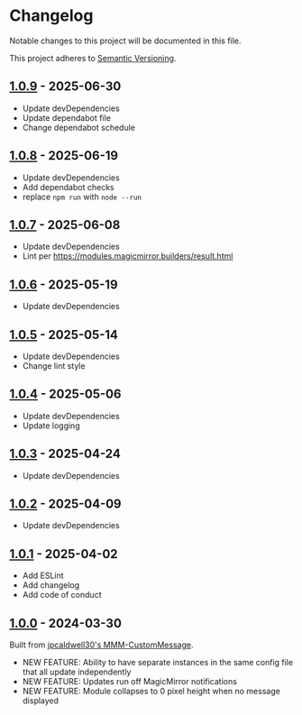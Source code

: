 # Changelog

Notable changes to this project will be documented in this file.

This project adheres to [Semantic Versioning](https://semver.org/spec/v2.0.0.html).

## [1.0.9](https://github.com/dathbe/MMM-CustomText/compare/1.0.8...v1.0.9) - 2025-06-30

- Update devDependencies
- Update dependabot file
- Change dependabot schedule

## [1.0.8](https://github.com/dathbe/MMM-CustomText/compare/1.0.7...v1.0.8) - 2025-06-19

- Update devDependencies
- Add dependabot checks
- replace `npm run` with `node --run`

## [1.0.7](https://github.com/dathbe/MMM-CustomText/compare/1.0.6...v1.0.7) - 2025-06-08

- Update devDependencies
- Lint per https://modules.magicmirror.builders/result.html

## [1.0.6](https://github.com/dathbe/MMM-CustomText/compare/1.0.5...v1.0.6) - 2025-05-19

- Update devDependencies

## [1.0.5](https://github.com/dathbe/MMM-CustomText/compare/1.0.4...v1.0.5) - 2025-05-14

- Update devDependencies
- Change lint style

## [1.0.4](https://github.com/dathbe/MMM-CustomText/compare/1.0.3...v1.0.4) - 2025-05-06

- Update devDependencies
- Update logging

## [1.0.3](https://github.com/dathbe/MMM-CustomText/compare/1.0.2...v1.0.3) - 2025-04-24

- Update devDependencies

## [1.0.2](https://github.com/dathbe/MMM-CustomText/compare/1.0.1...v1.0.2) - 2025-04-09

- Update devDependencies

## [1.0.1](https://github.com/dathbe/MMM-CustomText/compare/1.0.0...v1.0.1) - 2025-04-02

- Add ESLint
- Add changelog
- Add code of conduct

## [1.0.0](https://github.com/jpcaldwell30/MMM-CustomMessage/compare/master...dathbe:2.0.0) - 2024-03-30

Built from [jpcaldwell30's MMM-CustomMessage](https://github.com/jpcaldwell30/MMM-CustomMessage).

- NEW FEATURE: Ability to have separate instances in the same config file that all update independently
- NEW FEATURE: Updates run off MagicMirror notifications
- NEW FEATURE: Module collapses to 0 pixel height when no message displayed
